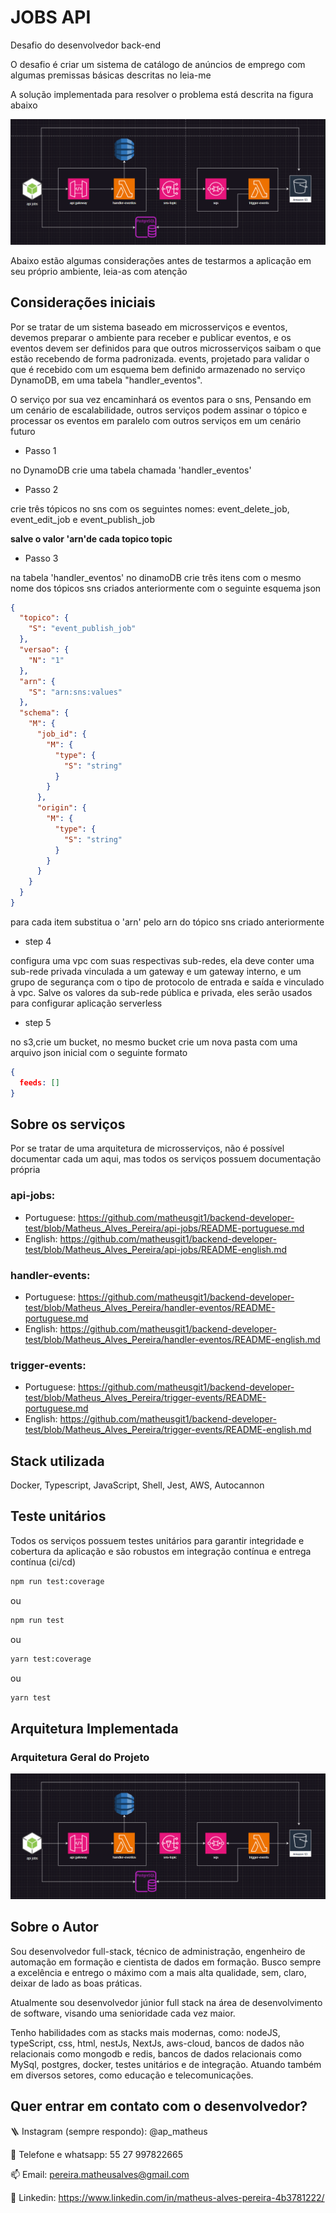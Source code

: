 # JOBS API

Desafio do desenvolvedor back-end

O desafio é criar um sistema de catálogo de anúncios de emprego com algumas premissas básicas descritas no leia-me

A solução implementada para resolver o problema está descrita na figura abaixo

![Arquitetura](https://github.com/matheusgit1/backend-developer-test/blob/Matheus_Alves_Pereira/assets/architecture.png)

Abaixo estão algumas considerações antes de testarmos a aplicação em seu próprio ambiente, leia-as com atenção

## Considerações iniciais

Por se tratar de um sistema baseado em microsserviços e eventos, devemos preparar o ambiente para receber e publicar eventos, e os eventos devem ser definidos para que outros microsserviços saibam o que estão recebendo de forma padronizada. events, projetado para validar o que é recebido com um esquema bem definido armazenado no serviço DynamoDB, em uma tabela "handler_eventos".

O serviço por sua vez encaminhará os eventos para o sns,
Pensando em um cenário de escalabilidade, outros serviços podem assinar o tópico e processar os eventos em paralelo com outros serviços em um cenário futuro

- Passo 1

no DynamoDB crie uma tabela chamada 'handler_eventos'

- Passo 2

crie três tópicos no sns com os seguintes nomes: event_delete_job, event_edit_job e event_publish_job

**salve o valor 'arn'de cada topico topic**

- Passo 3

na tabela 'handler_eventos' no dinamoDB crie três itens com o mesmo nome dos tópicos sns criados anteriormente com o seguinte esquema json

```JSON
{
  "topico": {
    "S": "event_publish_job"
  },
  "versao": {
    "N": "1"
  },
  "arn": {
    "S": "arn:sns:values"
  },
  "schema": {
    "M": {
      "job_id": {
        "M": {
          "type": {
            "S": "string"
          }
        }
      },
      "origin": {
        "M": {
          "type": {
            "S": "string"
          }
        }
      }
    }
  }
}
```

para cada item substitua o 'arn' pelo arn do tópico sns criado anteriormente

- step 4

configura uma vpc com suas respectivas sub-redes, ela deve conter uma sub-rede privada vinculada a um gateway e um gateway interno, e um grupo de segurança com o tipo de protocolo de entrada e saída e vinculado à vpc.
Salve os valores da sub-rede pública e privada, eles serão usados para configurar aplicação serverless

- step 5

no s3,crie um bucket, no mesmo bucket crie um nova pasta com uma arquivo json inicial com o seguinte formato

```JSON
{
  feeds: []
}
```

## Sobre os serviços

Por se tratar de uma arquitetura de microsserviços, não é possível documentar cada um aqui, mas todos os serviços possuem documentação própria

### api-jobs:

- Portuguese: https://github.com/matheusgit1/backend-developer-test/blob/Matheus_Alves_Pereira/api-jobs/README-portuguese.md
- English: https://github.com/matheusgit1/backend-developer-test/blob/Matheus_Alves_Pereira/api-jobs/README-english.md

### handler-events:

- Portuguese: https://github.com/matheusgit1/backend-developer-test/blob/Matheus_Alves_Pereira/handler-eventos/README-portuguese.md
- English: https://github.com/matheusgit1/backend-developer-test/blob/Matheus_Alves_Pereira/handler-eventos/README-english.md

### trigger-events:

- Portuguese: https://github.com/matheusgit1/backend-developer-test/blob/Matheus_Alves_Pereira/trigger-events/README-portuguese.md
- English: https://github.com/matheusgit1/backend-developer-test/blob/Matheus_Alves_Pereira/trigger-events/README-english.md

## Stack utilizada

Docker, Typescript, JavaScript, Shell, Jest, AWS, Autocannon

## Teste unitários

Todos os serviços possuem testes unitários para garantir integridade e cobertura da aplicação e são robustos em integração contínua e entrega contínua (ci/cd)

```bash
npm run test:coverage
```

ou

```bash
npm run test
```

ou

```bash
yarn test:coverage
```

ou

```bash
yarn test

```

## Arquitetura Implementada

### Arquitetura Geral do Projeto

![Arquitetura](https://github.com/matheusgit1/backend-developer-test/blob/Matheus_Alves_Pereira/assets/architecture.png)

## Sobre o Autor

Sou desenvolvedor full-stack, técnico de administração, engenheiro de automação em formação e cientista de dados em formação. Busco sempre a excelência e entrego o máximo com a mais alta qualidade, sem, claro, deixar de lado as boas práticas.

Atualmente sou desenvolvedor júnior full stack na área de desenvolvimento de software, visando uma senioridade cada vez maior.

Tenho habilidades com as stacks mais modernas, como: nodeJS, typeScript, css, html, nestJs, NextJs, aws-cloud, bancos de dados não relacionais como mongodb e redis, bancos de dados relacionais como MySql, postgres, docker, testes unitários e de integração. Atuando também em diversos setores, como educação e telecomunicações.

## Quer entrar em contato com o desenvolvedor?

🪜 Instagram (sempre respondo): @ap_matheus

📱 Telefone e whatsapp: 55 27 997822665

📫 Email: pereira.matheusalves@gmail.com

🔗 Linkedin: https://www.linkedin.com/in/matheus-alves-pereira-4b3781222/
